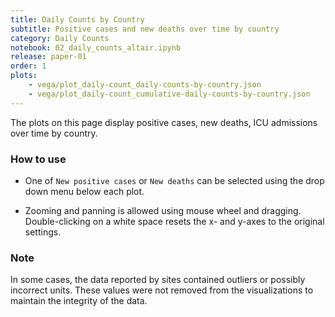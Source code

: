 ```yaml
---
title: Daily Counts by Country
subtitle: Positive cases and new deaths over time by country
category: Daily Counts
notebook: 02_daily_counts_altair.ipynb
release: paper-01
order: 1
plots:
    - vega/plot_daily-count_daily-counts-by-country.json
    - vega/plot_daily-count_cumulative-daily-counts-by-country.json
---
```


The plots on this page display positive cases, new deaths, ICU admissions over time by country.

### How to use

- One of `New positive cases` or `New deaths` can be selected using the drop down menu below each plot.

- Zooming and panning is allowed using mouse wheel and dragging. Double-clicking on a white space resets the x- and y-axes to the original settings.

### Note

In some cases, the data reported by sites contained outliers or possibly incorrect units. These values were not removed from the visualizations to maintain the integrity of the data.